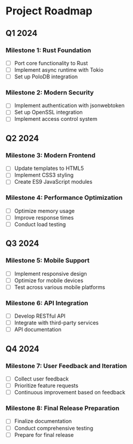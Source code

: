 # Project Roadmap

## Q1 2024
### Milestone 1: Rust Foundation
- [ ] Port core functionality to Rust
- [ ] Implement async runtime with Tokio
- [ ] Set up PoloDB integration

### Milestone 2: Modern Security
- [ ] Implement authentication with jsonwebtoken
- [ ] Set up OpenSSL integration
- [ ] Implement access control system

## Q2 2024
### Milestone 3: Modern Frontend
- [ ] Update templates to HTML5
- [ ] Implement CSS3 styling
- [ ] Create ES9 JavaScript modules

### Milestone 4: Performance Optimization
- [ ] Optimize memory usage
- [ ] Improve response times
- [ ] Conduct load testing

## Q3 2024
### Milestone 5: Mobile Support
- [ ] Implement responsive design
- [ ] Optimize for mobile devices
- [ ] Test across various mobile platforms

### Milestone 6: API Integration
- [ ] Develop RESTful API
- [ ] Integrate with third-party services
- [ ] API documentation

## Q4 2024
### Milestone 7: User Feedback and Iteration
- [ ] Collect user feedback
- [ ] Prioritize feature requests
- [ ] Continuous improvement based on feedback

### Milestone 8: Final Release Preparation
- [ ] Finalize documentation
- [ ] Conduct comprehensive testing
- [ ] Prepare for final release
